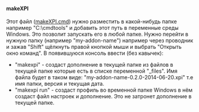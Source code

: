 #### makeXPI
Этот файл ([makeXPI.cmd](https://github.com/uaSad/makeXPI/blob/master/makeXPI.cmd "makeXPI.cmd")) нужно разместить в какой-нибудь папке например "C:\cmdtools" и добавить этот путь в переменные среды Windows. Это позволит запускать его в любой папке.
Нужно перейти в нужную папку (например "my-addon-name") например через проводник и зажав "Shift" щёлкнуть правой кнопкой мыши и выбрать "Открыть окно команд". В появившуюся консоль ввести (без кавычек):
* "makexpi" - создаст дополнение в текущей папке из файлов в текущей папке которые есть в списке переменной "_files". Имя файла будет в таком виде: "my-addon-name-0.2.0-2014-06-20.xpi" т.е имя папки, версия и текущая дата.
* "makexpi run" - создаст профиль во временной папке Windows в нём создаст файл настроек и дополнение. Это не затронет дополнение в текущей папке.


